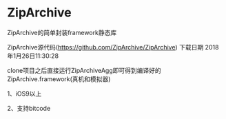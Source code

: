 # ZipArchive
ZipArchive的简单封装framework静态库

ZipArchive源代码(https://github.com/ZipArchive/ZipArchive) 下载日期 2018年1月26日11:30:28

clone项目之后直接运行ZipArchiveAgg即可得到编译好的ZipArchive.framework(真机和模拟器)

1、iOS9以上

2、支持bitcode

